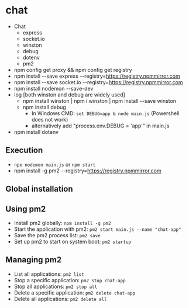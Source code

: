 # chat
- Chat 
    - express
    - socket.io
    - winston
    - debug
    - dotenv
    - pm2
- npm config get proxy && npm config get registry
- npm install --save express --registry=https://registry.npmmirror.com
- npm install --save socket.io --registry=https://registry.npmmirror.com
- npm install nodemon --save-dev
- log [both winston and debug are widely used]
    - npm install winston | npm i winston | npm install --save winston
    - npm install debug 
        - In Windows CMD: `set DEBUG=app & node main.js` (Powershell does not work)
        - alternatively add "process.env.DEBUG = 'app'" in main.js
- npm install dotenv

## Execution
- `npx nodemon main.js` or `npm start` 
- npm install -g pm2 --registry=https://registry.npmmirror.com

## Global installation
## Using pm2
- Install pm2 globally: `npm install -g pm2`
- Start the application with pm2: `pm2 start main.js --name "chat-app"`
- Save the pm2 process list: `pm2 save`
- Set up pm2 to start on system boot: `pm2 startup`

## Managing pm2
- List all applications: `pm2 list`
- Stop a specific application: `pm2 stop chat-app`
- Stop all applications: `pm2 stop all`
- Delete a specific application: `pm2 delete chat-app`
- Delete all applications: `pm2 delete all`
